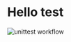 # Hello test

![unittest workflow](https://github.com/hanjianwei/hellotest/actions/workflows/test.yaml/badge.svg)
